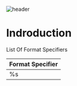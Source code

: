 ![header](https://capsule-render.vercel.app/api?type=soft&color=0:EEFF00,100:a82da8&height=300&section=header&text=Printf%20&fontSize=60&desc=Written%20by%20Jacob%20leon%20and%20Chapman%20Hunt%20&animation=fadeIn)

<h1>Indroduction</h1>
<p>List Of Format Specifiers</p>

<table>
    <thead>
        <tr>
            <th align="left">Format Specifier</th>
        </tr>
    </thead>
    <tbody>
        <tr>
            <td align="left">%s</td>
        </tr>
    </tbody>
</table>


